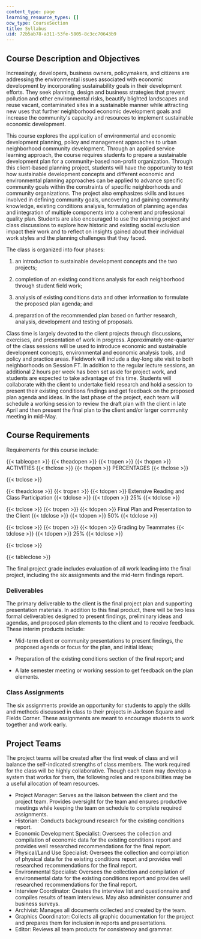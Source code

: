 ```yaml
---
content_type: page
learning_resource_types: []
ocw_type: CourseSection
title: Syllabus
uid: 72b5ab78-a311-53fe-5805-8c3cc70643b9
---
```


Course Description and Objectives
---------------------------------

Increasingly, developers, business owners, policymakers, and citizens are addressing the environmental issues associated with economic development by incorporating sustainability goals in their development efforts. They seek planning, design and business strategies that prevent pollution and other environmental risks, beautify blighted landscapes and reuse vacant, contaminated sites in a sustainable manner while attracting new uses that further neighborhood economic development goals and increase the community's capacity and resources to implement sustainable economic development.

This course explores the application of environmental and economic development planning, policy and management approaches to urban neighborhood community development. Through an applied service learning approach, the course requires students to prepare a sustainable development plan for a community-based non-profit organization. Through this client-based planning project, students will have the opportunity to test how sustainable development concepts and different economic and environmental planning approaches can be applied to advance specific community goals within the constraints of specific neighborhoods and community organizations. The project also emphasizes skills and issues involved in defining community goals, uncovering and gaining community knowledge, existing conditions analysis, formulation of planning agendas and integration of multiple components into a coherent and professional quality plan. Students are also encouraged to use the planning project and class discussions to explore how historic and existing social exclusion impact their work and to reflect on insights gained about their individual work styles and the planning challenges that they faced.

The class is organized into four phases:

1.  an introduction to sustainable development concepts and the two projects;
    
2.  completion of an existing conditions analysis for each neighborhood through student field work;
    
3.  analysis of existing conditions data and other information to formulate the proposed plan agenda; and
    
4.  preparation of the recommended plan based on further research, analysis, development and testing of proposals.
    

Class time is largely devoted to the client projects through discussions, exercises, and presentation of work in progress. Approximately one-quarter of the class sessions will be used to introduce economic and sustainable development concepts, environmental and economic analysis tools, and policy and practice areas. Fieldwork will include a day-long site visit to both neighborhoods on Session FT. In addition to the regular lecture sessions, an additional 2 hours per week has been set aside for project work, and students are expected to take advantage of this time. Students will collaborate with the client to undertake field research and hold a session to present their existing conditions findings and get feedback on the proposed plan agenda and ideas. In the last phase of the project, each team will schedule a working session to review the draft plan with the client in late April and then present the final plan to the client and/or larger community meeting in mid-May.

Course Requirements
-------------------

Requirements for this course include:

{{< tableopen >}}
{{< theadopen >}}
{{< tropen >}}
{{< thopen >}}
ACTIVITIES
{{< thclose >}}
{{< thopen >}}
PERCENTAGES
{{< thclose >}}

{{< trclose >}}

{{< theadclose >}}
{{< tropen >}}
{{< tdopen >}}
Extensive Reading and Class Participation
{{< tdclose >}}
{{< tdopen >}}
25%
{{< tdclose >}}

{{< trclose >}}
{{< tropen >}}
{{< tdopen >}}
Final Plan and Presentation to the Client
{{< tdclose >}}
{{< tdopen >}}
50%
{{< tdclose >}}

{{< trclose >}}
{{< tropen >}}
{{< tdopen >}}
Grading by Teammates
{{< tdclose >}}
{{< tdopen >}}
25%
{{< tdclose >}}

{{< trclose >}}

{{< tableclose >}}

The final project grade includes evaluation of all work leading into the final project, including the six assignments and the mid-term findings report.

### Deliverables

The primary deliverable to the client is the final project plan and supporting presentation materials. In addition to this final product, there will be two less formal deliverables designed to present findings, preliminary ideas and agendas, and proposed plan elements to the client and to receive feedback. These interim products include:

*   Mid-term client or community presentations to present findings, the proposed agenda or focus for the plan, and initial ideas;
    
*   Preparation of the existing conditions section of the final report; and
    
*   A late semester meeting or working session to get feedback on the plan elements.
    

### Class Assignments

The six assignments provide an opportunity for students to apply the skills and methods discussed in class to their projects in Jackson Square and Fields Corner. These assignments are meant to encourage students to work together and work early.

Project Teams
-------------

The project teams will be created after the first week of class and will balance the self-indicated strengths of class members. The work required for the class will be highly collaborative. Though each team may develop a system that works for them, the following roles and responsibilities may be a useful allocation of team resources.

*   Project Manager: Serves as the liaison between the client and the project team. Provides oversight for the team and ensures productive meetings while keeping the team on schedule to complete required assignments.
*   Historian: Conducts background research for the existing conditions report.
*   Economic Development Specialist: Oversees the collection and compilation of economic data for the existing conditions report and provides well researched recommendations for the final report.
*   Physical/Land Use Specialist: Oversees the collection and compilation of physical data for the existing conditions report and provides well researched recommendations for the final report.
*   Environmental Specialist: Oversees the collection and compilation of environmental data for the existing conditions report and provides well researched recommendations for the final report.
*   Interview Coordinator: Creates the interview list and questionnaire and compiles results of team interviews. May also administer consumer and business surveys.
*   Archivist: Manages all documents collected and created by the team.
*   Graphics Coordinator: Collects all graphic documentation for the project and prepares them for inclusion in reports and presentations.
*   Editor: Reviews all team products for consistency and grammar.
